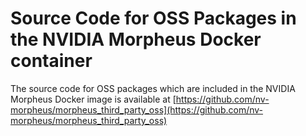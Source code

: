 <!--
SPDX-FileCopyrightText: Copyright (c) 2024-2025, NVIDIA CORPORATION & AFFILIATES. All rights reserved.
SPDX-License-Identifier: Apache-2.0

Licensed under the Apache License, Version 2.0 (the "License");
you may not use this file except in compliance with the License.
You may obtain a copy of the License at

http://www.apache.org/licenses/LICENSE-2.0

Unless required by applicable law or agreed to in writing, software
distributed under the License is distributed on an "AS IS" BASIS,
WITHOUT WARRANTIES OR CONDITIONS OF ANY KIND, either express or implied.
See the License for the specific language governing permissions and
limitations under the License.
-->

# Source Code for OSS Packages in the NVIDIA Morpheus Docker container

The source code for OSS packages which are included in the NVIDIA Morpheus Docker image is available at [https://github.com/nv-morpheus/morpheus_third_party_oss](https://github.com/nv-morpheus/morpheus_third_party_oss)
